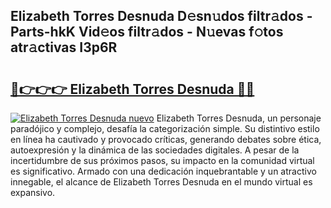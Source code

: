 ## Elizabeth Torres Desnuda D𝚎sn𝚞dos filtr𝚊dos - Parts-hkK Vid𝚎os filtr𝚊dos - N𝚞evas f𝚘tos atr𝚊ctivas I3p6R

# <h2><a href="http://mbbj44k.tromn.icu/?c=Elizabeth+Torres+Desnuda">🔗👉👉👉 Elizabeth Torres Desnuda 🔗🔗</a></h2>

[![Elizabeth Torres Desnuda nuevo](https://i.imgur.com/pEAQMta.gif)](http://mbbj44k.tromn.icu/?c=Elizabeth+Torres+Desnuda)
Elizabeth Torres Desnuda, un personaje paradójico y complejo, desafía la categorización simple. Su distintivo estilo en línea ha cautivado y provocado críticas, generando debates sobre ética, autoexpresión y la dinámica de las sociedades digitales. A pesar de la incertidumbre de sus próximos pasos, su impacto en la comunidad virtual es significativo. Armado con una dedicación inquebrantable y un atractivo innegable, el alcance de Elizabeth Torres Desnuda en el mundo virtual es expansivo.
